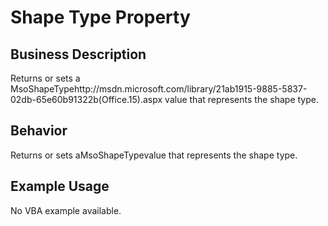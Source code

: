# Shape Type Property

## Business Description
Returns or sets a MsoShapeTypehttp://msdn.microsoft.com/library/21ab1915-9885-5837-02db-65e60b91322b(Office.15).aspx value that represents the shape type.

## Behavior
Returns or sets aMsoShapeTypevalue that represents the shape type.

## Example Usage
No VBA example available.